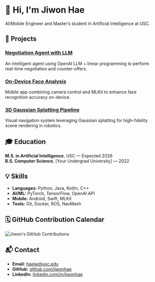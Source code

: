 # 👋 Hi, I'm Jiwon Hae

AI/Mobile Engineer and Master’s student in Artificial Intelligence at USC.

## 🚀 Projects

### [Negotiation Agent with LLM](https://github.com/jiwonhae/negotiation-agent)
An intelligent agent using OpenAI LLM + linear programming to perform real-time negotiation and counter-offers.

### [On-Device Face Analysis](https://github.com/jiwonhae/on-device-face)
Mobile app combining camera control and MLKit to enhance face recognition accuracy on-device.

### [3D Gaussian Splatting Pipeline](https://github.com/jiwonhae/3d-gaussian-splatting)
Visual navigation system leveraging Gaussian splatting for high-fidelity scene rendering in robotics.

## 🎓 Education

**M.S. in Artificial Intelligence**, USC — Expected 2026  
**B.S. Computer Science**, [Your Undergrad University] — 2022

## 💡 Skills

- **Languages:** Python, Java, Kotlin, C++  
- **AI/ML:** PyTorch, TensorFlow, OpenAI API  
- **Mobile:** Android, Swift, MLKit  
- **Tools:** Git, Docker, ROS, NavMesh

## 🗓️ GitHub Contribution Calendar

![Jiwon's GitHub Contributions](https://ghchart.rshah.org/jiwonhae)

## 📬 Contact

- **Email:** haejw@usc.edu  
- **GitHub:** [github.com/jiwonhae](https://github.com/jiwonhae)  
- **LinkedIn:** [linkedin.com/in/jiwonhae](https://linkedin.com/in/jiwonhae)
